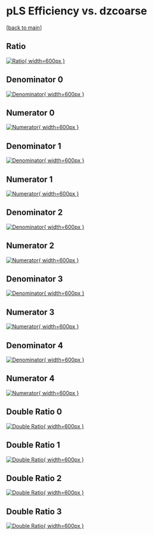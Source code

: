 # pLS Efficiency vs. dzcoarse

[[back to main](./)]



## Ratio

[![Ratio](../mtv/var/pLS_base_321_-1_eff_dzcoarse.png){ width=600px }](../mtv/var/pLS_base_321_-1_eff_dzcoarse.pdf)

## Denominator 0

[![Denominator](../mtv/den/pLS_base_321_-1_eff_dzcoarse_den0.png){ width=600px }](../mtv/den/pLS_base_321_-1_eff_dzcoarse_den0.pdf)

## Numerator 0

[![Numerator](../mtv/num/pLS_base_321_-1_eff_dzcoarse_num0.png){ width=600px }](../mtv/num/pLS_base_321_-1_eff_dzcoarse_num0.pdf)

## Denominator 1

[![Denominator](../mtv/den/pLS_base_321_-1_eff_dzcoarse_den1.png){ width=600px }](../mtv/den/pLS_base_321_-1_eff_dzcoarse_den1.pdf)

## Numerator 1

[![Numerator](../mtv/num/pLS_base_321_-1_eff_dzcoarse_num1.png){ width=600px }](../mtv/num/pLS_base_321_-1_eff_dzcoarse_num1.pdf)

## Denominator 2

[![Denominator](../mtv/den/pLS_base_321_-1_eff_dzcoarse_den2.png){ width=600px }](../mtv/den/pLS_base_321_-1_eff_dzcoarse_den2.pdf)

## Numerator 2

[![Numerator](../mtv/num/pLS_base_321_-1_eff_dzcoarse_num2.png){ width=600px }](../mtv/num/pLS_base_321_-1_eff_dzcoarse_num2.pdf)

## Denominator 3

[![Denominator](../mtv/den/pLS_base_321_-1_eff_dzcoarse_den3.png){ width=600px }](../mtv/den/pLS_base_321_-1_eff_dzcoarse_den3.pdf)

## Numerator 3

[![Numerator](../mtv/num/pLS_base_321_-1_eff_dzcoarse_num3.png){ width=600px }](../mtv/num/pLS_base_321_-1_eff_dzcoarse_num3.pdf)

## Denominator 4

[![Denominator](../mtv/den/pLS_base_321_-1_eff_dzcoarse_den4.png){ width=600px }](../mtv/den/pLS_base_321_-1_eff_dzcoarse_den4.pdf)

## Numerator 4

[![Numerator](../mtv/num/pLS_base_321_-1_eff_dzcoarse_num4.png){ width=600px }](../mtv/num/pLS_base_321_-1_eff_dzcoarse_num4.pdf)

## Double Ratio 0

[![Double Ratio](../mtv/ratio/pLS_base_321_-1_eff_dzcoarse_ratio0.png){ width=600px }](../mtv/ratio/pLS_base_321_-1_eff_dzcoarse_ratio0.pdf)

## Double Ratio 1

[![Double Ratio](../mtv/ratio/pLS_base_321_-1_eff_dzcoarse_ratio1.png){ width=600px }](../mtv/ratio/pLS_base_321_-1_eff_dzcoarse_ratio1.pdf)

## Double Ratio 2

[![Double Ratio](../mtv/ratio/pLS_base_321_-1_eff_dzcoarse_ratio2.png){ width=600px }](../mtv/ratio/pLS_base_321_-1_eff_dzcoarse_ratio2.pdf)

## Double Ratio 3

[![Double Ratio](../mtv/ratio/pLS_base_321_-1_eff_dzcoarse_ratio3.png){ width=600px }](../mtv/ratio/pLS_base_321_-1_eff_dzcoarse_ratio3.pdf)

